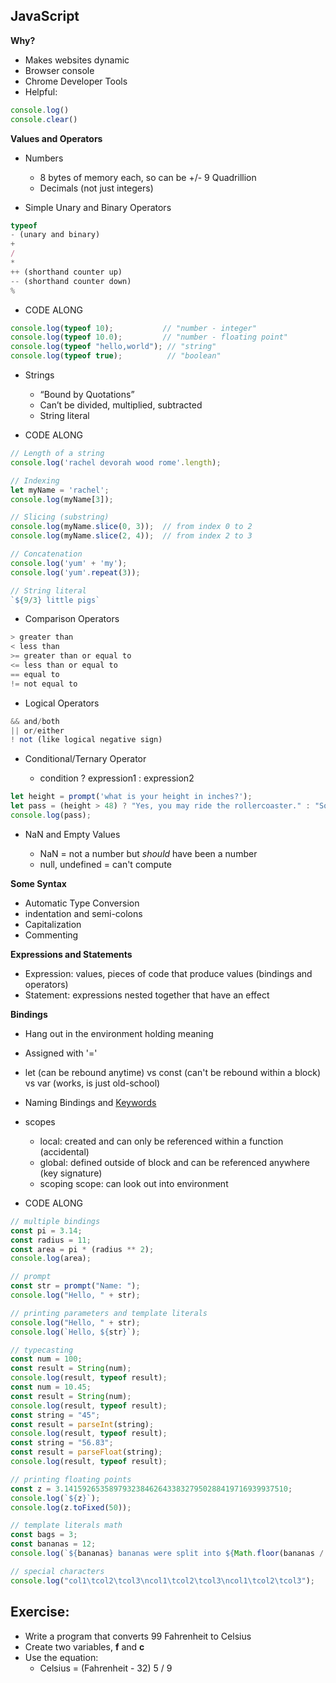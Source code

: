 ## JavaScript

**Why?**

- Makes websites dynamic
- Browser console
- Chrome Developer Tools
- Helpful:
```javascript
console.log()
console.clear()
```

**Values and Operators**

- Numbers
	- 8 bytes of memory each, so can be +/- 9 Quadrillion
	- Decimals (not just integers)

- Simple Unary and Binary Operators

```javascript
typeof
- (unary and binary)
+
/
*
++ (shorthand counter up)
-- (shorthand counter down)
%
```
- CODE ALONG
```javascript
console.log(typeof 10);           // "number - integer"
console.log(typeof 10.0);         // "number - floating point"
console.log(typeof "hello,world"); // "string"
console.log(typeof true);          // "boolean"
```
- Strings
	- “Bound by Quotations”
	- Can’t be divided, multiplied, subtracted
	- String literal

- CODE ALONG
```javascript
// Length of a string
console.log('rachel devorah wood rome'.length);

// Indexing
let myName = 'rachel';
console.log(myName[3]);

// Slicing (substring)
console.log(myName.slice(0, 3));  // from index 0 to 2
console.log(myName.slice(2, 4));  // from index 2 to 3

// Concatenation
console.log('yum' + 'my');
console.log('yum'.repeat(3));

// String literal
`${9/3} little pigs`
```
- Comparison Operators

```javascript
> greater than
< less than
>= greater than or equal to
<= less than or equal to
== equal to
!= not equal to
```
- Logical Operators

```javascript
&& and/both
|| or/either
! not (like logical negative sign)
```
- Conditional/Ternary Operator

	 - condition ? expression1 : expression2
```javascript
let height = prompt('what is your height in inches?');
let pass = (height > 48) ? "Yes, you may ride the rollercoaster." : "Sorry, you may not ride the rollercoaster.";
console.log(pass);
```
- NaN and Empty Values

	- NaN = not a number but *should* have been a number
	- null, undefined = can't compute

**Some Syntax**

- Automatic Type Conversion
- indentation and semi-colons
- Capitalization
- Commenting

**Expressions and Statements**
- Expression: values, pieces of code that produce values (bindings and operators)
- Statement: expressions nested together that have an effect

**Bindings**

- Hang out in the environment holding meaning
- Assigned with '='
- let (can be rebound anytime) vs const (can't be rebound within a block) vs var (works, is just old-school)
- Naming Bindings and [Keywords](https://www.w3schools.com/js/js_reserved.asp)
- scopes
	- local: created and can only be referenced within a function (accidental)
	- global: defined outside of block and can be referenced anywhere (key signature)
	- scoping scope: can look out into environment

- CODE ALONG

```javascript
// multiple bindings
const pi = 3.14;
const radius = 11;
const area = pi * (radius ** 2);
console.log(area);

// prompt
const str = prompt("Name: ");
console.log("Hello, " + str);

// printing parameters and template literals
console.log("Hello, " + str);
console.log(`Hello, ${str}`);

// typecasting
const num = 100;
const result = String(num);
console.log(result, typeof result);
const num = 10.45;
const result = String(num);
console.log(result, typeof result);
const string = "45";
const result = parseInt(string);
console.log(result, typeof result);
const string = "56.83";
const result = parseFloat(string);
console.log(result, typeof result);

// printing floating points
const z = 3.14159265358979323846264338327950288419716939937510;
console.log(`${z}`);
console.log(z.toFixed(50));

// template literals math
const bags = 3;
const bananas = 12;
console.log(`${bananas} bananas were split into ${Math.floor(bananas / bags)} groups to fit into ${bags} bags.`);

// special characters
console.log("col1\tcol2\tcol3\ncol1\tcol2\tcol3\ncol1\tcol2\tcol3");
```
## Exercise:
- Write a program that converts 99 Fahrenheit to Celsius
- Create two variables, **f** and **c**
- Use the equation:
	- Celsius = (Fahrenheit - 32)  5 / 9
